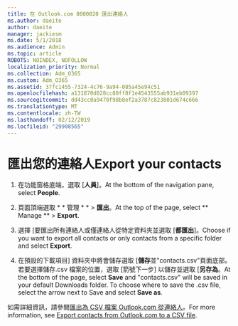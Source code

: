 ```yaml
---
title: 在 Outlook.com 8000020 匯出連絡人
ms.author: daeite
author: daeite
manager: jackiesm
ms.date: 5/1/2018
ms.audience: Admin
ms.topic: article
ROBOTS: NOINDEX, NOFOLLOW
localization_priority: Normal
ms.collection: Adm_O365
ms.custom: Adm_O365
ms.assetid: 37fc1455-7324-4c76-9a94-085a45e94c51
ms.openlocfilehash: a131870d028cc80ff8f1e4543555ab931eb09397
ms.sourcegitcommit: dd43cc0a9470f98b8ef2a3787c823801d674c666
ms.translationtype: MT
ms.contentlocale: zh-TW
ms.lasthandoff: 02/12/2019
ms.locfileid: "29908565"
---
```

# <a name="export-your-contacts"></a><span data-ttu-id="4cb6f-102">匯出您的連絡人</span><span class="sxs-lookup"><span data-stu-id="4cb6f-102">Export your contacts</span></span>

1. <span data-ttu-id="4cb6f-103">在功能窗格底端，選取 [**人員**]。</span><span class="sxs-lookup"><span data-stu-id="4cb6f-103">At the bottom of the navigation pane, select **People**.</span></span>
    
2. <span data-ttu-id="4cb6f-104">頁面頂端選取 \* \* 管理 \* \* \> **匯出**。</span><span class="sxs-lookup"><span data-stu-id="4cb6f-104">At the top of the page, select \*\* Manage \*\* \> **Export**.</span></span>
    
3. <span data-ttu-id="4cb6f-105">選擇 [要匯出所有連絡人或僅連絡人從特定資料夾並選取 [**都匯出**]。</span><span class="sxs-lookup"><span data-stu-id="4cb6f-105">Choose if you want to export all contacts or only contacts from a specific folder and select **Export**.</span></span> 
    
4. <span data-ttu-id="4cb6f-p101">在預設的下載項目] 資料夾中將會儲存選取 [**儲存**並"contacts.csv"頁面底部。若要選擇儲存.csv 檔案的位置，選取 [箭號下一步] 以儲存並選取 [**另存為**。</span><span class="sxs-lookup"><span data-stu-id="4cb6f-p101">At the bottom of the page, select **Save** and "contacts.csv" will be saved in your default Downloads folder. To choose where to save the .csv file, select the arrow next to Save and select **Save as**.</span></span> 
    
<span data-ttu-id="4cb6f-108">如需詳細資訊，請參閱[匯出為 CSV 檔案 Outlook.com 從連絡人](https://go.microsoft.com/fwlink/p/?linkid=873137)。</span><span class="sxs-lookup"><span data-stu-id="4cb6f-108">For more information, see [Export contacts from Outlook.com to a CSV file](https://go.microsoft.com/fwlink/p/?linkid=873137).</span></span>
  

